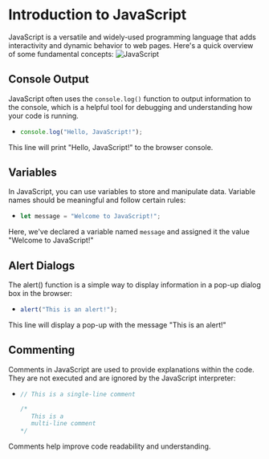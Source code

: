 # Introduction to JavaScript

JavaScript is a versatile and widely-used programming language that adds interactivity and dynamic behavior to web pages. 
Here's a quick overview of some fundamental concepts:
![JavaScript](https://github.com/SamarpanKc/WEB-HUB/assets/110466655/01d950da-b1eb-4304-b9f5-c2dd8d70221e)

## Console Output

JavaScript often uses the `console.log()` function to output information to the console, which is a helpful tool for debugging and understanding how your code is running.

- ```javascript
  console.log("Hello, JavaScript!");
This line will print "Hello, JavaScript!" to the browser console.

## Variables
In JavaScript, you can use variables to store and manipulate data. Variable names should be meaningful and follow certain rules:
- ```javascript
  let message = "Welcome to JavaScript!";
Here, we've declared a variable named `message` and assigned it the value "Welcome to JavaScript!"

## Alert Dialogs
The alert() function is a simple way to display information in a pop-up dialog box in the browser:
- ```javascript
  alert("This is an alert!");
This line will display a pop-up with the message "This is an alert!"

## Commenting
Comments in JavaScript are used to provide explanations within the code. They are not executed and are ignored by the JavaScript interpreter:
- ```javascript
  // This is a single-line comment

  /*
     This is a
     multi-line comment
  */
Comments help improve code readability and understanding.
